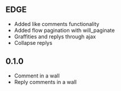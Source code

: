 EDGE
----
* Added like comments functionality
* Added flow pagination with will_paginate
* Graffities and replys through ajax
* Collapse replys

0.1.0
----
* Comment in a wall
* Reply comments in a wall